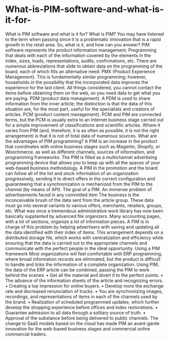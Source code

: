# What-is-PIM-software-and-what-is-it-for-
What is PIM software and what is it for?
What is PIM?
You may have listened to the term when passing since it is a problematic innovation that is a rapid growth in the retail area.
So, what is it, and how can you answer?
PIM software represents the product information management; Programming that deals with each of the information covered by the elements in the index, sizes, loads, representations, audits, confirmations, etc.
There are numerous abbreviations that slide to obtain data on the programming of the board, each of which fills an alternative need:
PMX (Product Experience Management). This is fundamentally similar programming; however, households in the possibility that the incorporated data improves the experience for the last client. All things considered, you cannot contact the items before obtaining them on the web, so you need data to get what you are paying.
PDM (product data management). A PDM is used to share information from the inner article; the distinction is that the data of this situation are, for the most part, useful for the specialists and creators of articles.
PCM (product content management). PCM and PIM are connected terms, but the PCM is usually extra to an Internet business stage carried out for a simple improvement of classifications and scientific articles. Where it varies from PIM (and, therefore, it is as often as possible, it is not the right arrangement) is that it is not of total data of numerous sources.
What are the advantages of PIM programming?
A PIM is an increase in the product that coordinates with online business stages such as Magento, Shopify, or Woochmerce, as well as different channels, sources of information, and programming frameworks.
The PIM is filled as a multichannel advertising programming device that allows you to keep up with all the spaces of your web-based business methodology.
A PIM in the promotion and the board can follow all of the list and stock information of an organization progressively, sending it to direct offers in the correct configuration and guaranteeing that a synchronization is mechanized from the PIM to the channel (by means of API).
The goal of a PIM.
An immense problem of advertisements faced in any committed item The business is the inconceivable brush of the data sent from the article group. These data must go into several variants to various offers, merchants, retailers, groups, etc.
What was once a tremendous administrative work library has now been basically supplanted by advanced file organizers. Many accounting pages, with a lot of sections, organize a lot of information pieces.
A PIM is in charge of this problem by helping advertisers with saving and updating all the data identified with their index of items. This arrangement depends on a distributed storage file, which works with centralization and efficiency while ensuring that the data is carried out to the appropriate channels and communicate with the perfect people in the ideal opportunity.
Using a PIM framework
Most organizations will feel comfortable with ERP programming, where broad information records are eliminated, but the product is difficult to handle and links the information of a complete organization. Using PIM, the data of the ERP article can be combined, passing the PIM to work behind the scenes:
•	Get all the material and divert it to the perfect points.
•	The advance of the information sheets of the article and recognizing errors.
•	Creating a top impression for online buyers.
•	Develop more the exchange rate and decreased renunciation of trucks.
•	You are synchronizing images, recordings, and representations of items in each of the channels used by the brand.
•	Realization of scheduled programmed updates, which further develop the shopping experience before offices and index restorations.
•	Guarantee admission to all data through a solitary source of truth.
•	Approval of the substance before being delivered to public channels.
The change to SaaS models based on the cloud has made PIM an avant-garde innovation for the web-based business stages and commercial online commercial traders.

